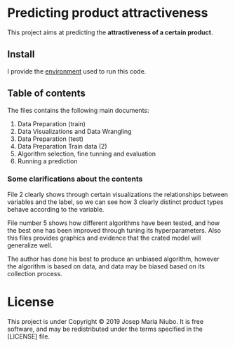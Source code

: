 # Predicting product attractiveness
This project aims at predicting the **attractiveness of a certain product**. 

## Install
I provide the [environment](https://github.com/titoniubo/x_biamow/blob/master/xebiamow.yml) used to run this code.

## Table of contents
The files contains the following main documents:

1. Data Preparation (train)
2. Data Visualizations and Data Wrangling
3. Data Preparation (test)
4. Data Preparation Train data (2)
5. Algorithm selection, fine tunning and evaluation
6. Running a prediction 

### Some clarifications about the contents
File 2 clearly shows through certain visualizations the relationships between variables and the label, so we can see how 3 clearly distinct product types behave according to the variable.

File number 5 shows how different algorithms have been tested, and how the best one has been improved through tuning its hyperparameters. Also this files provides graphics and evidence that  the crated model will generalize well. 

The author has done his best to produce an unbiased algorithm, however the algorithm is based on data, and data may be biased based on its collection process.

# License
This project is under Copyright © 2019 Josep Maria Niubo. It is free software, and may be redistributed under the terms specified in the [LICENSE] file.
